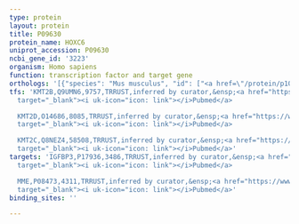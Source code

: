 ```yaml
---
type: protein
layout: protein
title: P09630
protein_name: HOXC6
uniprot_accession: P09630
ncbi_gene_id: '3223'
organism: Homo sapiens
function: transcription factor and target gene
orthologs: '[{"species": "Mus musculus", "id": ["<a href=\"/protein/p10629\">P10629</a>"]}, {"species": "Rattus norvegicus", "id": ["G3V841"]}]'
tfs: 'KMT2B,Q9UMN6,9757,TRRUST,inferred by curator,&ensp;<a href="https://www.ncbi.nlm.nih.gov/pubmed/?term=21683083%5Buid%5D+OR+29087512%5Buid%5D"
  target="_blank"><i uk-icon="icon: link"></i>Pubmed</a>

  KMT2D,O14686,8085,TRRUST,inferred by curator,&ensp;<a href="https://www.ncbi.nlm.nih.gov/pubmed/?term=21683083%5Buid%5D+OR+29087512%5Buid%5D"
  target="_blank"><i uk-icon="icon: link"></i>Pubmed</a>

  KMT2C,Q8NEZ4,58508,TRRUST,inferred by curator,&ensp;<a href="https://www.ncbi.nlm.nih.gov/pubmed/?term=21683083%5Buid%5D+OR+29087512%5Buid%5D"
  target="_blank"><i uk-icon="icon: link"></i>Pubmed</a>'
targets: 'IGFBP3,P17936,3486,TRRUST,inferred by curator,&ensp;<a href="https://www.ncbi.nlm.nih.gov/pubmed/?term=15637592%5Buid%5D+OR+29087512%5Buid%5D"
  target="_blank"><i uk-icon="icon: link"></i>Pubmed</a>

  MME,P08473,4311,TRRUST,inferred by curator,&ensp;<a href="https://www.ncbi.nlm.nih.gov/pubmed/?term=15637592%5Buid%5D+OR+29087512%5Buid%5D"
  target="_blank"><i uk-icon="icon: link"></i>Pubmed</a>'
binding_sites: ''

---
```

